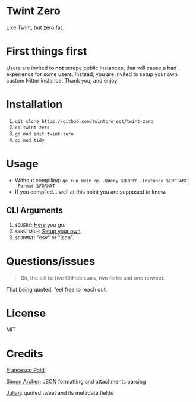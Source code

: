 # Twint Zero
Like Twint, but zero fat.

# First things first

Users are invited **to not** scrape public instances, that will cause a bad experience for some users. Instead, you are invited to setup your own custom Nitter instance.
Thank you, and enjoy!

# Installation
1) `git clone https://github.com/twintproject/twint-zero`
2) `cd twint-zero`
3) `go mod init twint-zero`
4) `go mod tidy`

# Usage
- Without compiling: `go run main.go -Query $QUERY -Instance $INSTANCE -Format $FORMAT`
- If you compiled... well at this point you are supposed to know.

## CLI Arguments
1) `$QUERY`: [Here](https://github.com/igorbrigadir/twitter-advanced-search) you go.
2) `$INSTANCE`: [Setup your own](https://github.com/zedeus/nitter/#installation).
2) `$FORMAT`: "csv" or "json".

# Questions/issues
> Sir, the bill is: five GitHub stars, two forks and one retweet.

That being quoted, feel free to reach out.

# License 
MIT

# Credits
[Francesco Poldi](https://twitter.com/noneprivacy)

[Simon Archer](https://mastodon.social/@archy_bold): JSON formatting and attachments parsing

[Julian](https://github.com/juste97): quoted tweet and its metadata fields
